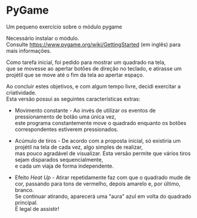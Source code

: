 # PyGame

Um pequeno exercício sobre o módulo pygame

Necessário instalar o módulo. \
Consulte https://www.pygame.org/wiki/GettingStarted (em inglês) para mais informações.

Como tarefa inicial, foi pedido para mostrar um quadrado na tela, \
que se movesse ao apertar botões de direção no teclado, e atirasse um projétil que se move até o fim da tela ao apertar espaço.

Ao concluir estes objetivos, e com algum tempo livre, decidi exercitar a criatividade. \
Esta versão possui as seguintes características extras:

* Movimento constante - 
Ao invés de utilizar os eventos de pressionamento de botão uma única vez, \
este programa constantemente move o quadrado enquanto os botões correspondentes estiverem pressionados.

* Acúmulo de tiros - 
De acordo com a proposta inicial, só existiria um projétil na tela de cada vez, algo simples de realizar, \
mas pouco agradável de visualizar. Esta versão permite que vários tiros sejam disparados sequencialmente, \
e cada um viaja de forma independente.

* Efeito _Heat Up_ - 
Atirar repetidamente faz com que o quadrado mude de cor, passando para tons de vermelho, depois amarelo e, por último, branco. \
Se continuar atirando, aparecerá uma "aura" azul em volta do quadrado principal. \
É legal de assistir!
